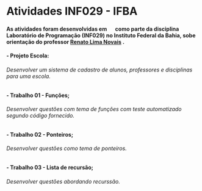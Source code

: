 # Atividades INF029 - IFBA
#### As atividades foram desenvolvidas em  <img src="https://cdn.jsdelivr.net/gh/devicons/devicon/icons/c/c-line.svg" width="15" height="15"/> como parte da disciplina Laboratório de Programação (INF029) no Instituto Federal da Bahia, sobe orientação do professor [Renato Lima Novais](https://github.com/renatoln/) . 
#### - Projeto Escola:
###### Desenvolver um sistema de cadastro de alunos, professores e disciplinas para uma escola.
#### - Trabalho 01 - Funções;
###### Desenvolver questões com tema de funções com teste automatizado segundo código fornecido.
#### - Trabalho 02 - Ponteiros;
###### Desenvolver questões como tema de ponteiros.
#### - Trabalho 03 - Lista de recursão;
###### Desenvolver questões abordando recurssão.
